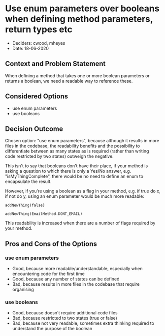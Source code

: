 # Use enum parameters over booleans when defining method parameters, return types etc

* Deciders: cwood, mheyes
* Date: 18-06-2020

## Context and Problem Statement

When defining a method that takes one or more boolean parameters or returns a boolean, we need a readable way to reference 
these.

## Considered Options

* use enum parameters
* use booleans

## Decision Outcome

Chosen option: "use enum parameters", because although it results in more files in the codebase, the readability benefits 
and the possibility to differentiate between as many states as is required (rather than writing code restricted by two states)
outweigh the negative.

This isn't to say that booleans don't have their place, if your method is asking a question to which there is only a Yes/No answer,
e.g. "isMyThingComplete", there would be no need to define an enum to encapsulate the result.

However, if you're using a boolean as a flag in your method, e.g. if true do x, if not do y, using an enum parameter would be much more readable:

    addNewThing(false)

    addNewThing(EmailMethod.DONT_EMAIL)

This readability is increased when there are a number of flags required by your method. 

## Pros and Cons of the Options

### use enum parameters

* Good, because more readable/understandable, especially when encountering code for the first time
* Good, because any number of states can be defined
* Bad, because results in more files in the codebase that require organising

### use booleans

* Good, because doesn't require additional code files
* Bad, because restricted to two states (true or false)
* Bad, because not very readable, sometimes extra thinking required to understand the purpose of the boolean